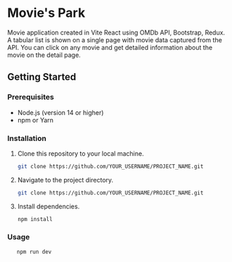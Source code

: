 # Movie's Park

Movie application created in Vite React using OMDb API, Bootstrap, Redux. A tabular list is shown on a single page with movie data captured from the API. You can click on any movie and get detailed information about the movie on the detail page.
## Getting Started

### Prerequisites

- Node.js (version 14 or higher)
- npm or Yarn

### Installation

1. Clone this repository to your local machine.

   ```sh
   git clone https://github.com/YOUR_USERNAME/PROJECT_NAME.git

2. Navigate to the project directory.
   
   ```sh
   git clone https://github.com/YOUR_USERNAME/PROJECT_NAME.git
   
3. Install dependencies.

   ```sh
   npm install

### Usage
```sh
   npm run dev
